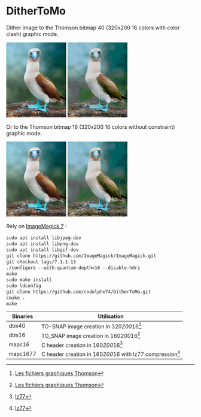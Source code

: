 # DitherToMo
Dither image to the Thomson bitmap 40 (320x200 16 colors with color clash) graphic mode.

<img src="images/original.png">   <img src="images/thomsonReprocessed.gif">

Or to the Thomson bitmap 16 (320x200 16 colors without constraint) graphic mode.

<img src="images/original.png">   <img src="images/ditheredth16.gif">

Rely on [ImageMagick 7](https://github.com/ImageMagick/ImageMagick) :

```shell
sudo apt install libjpeg-dev
sudo apt install libpng-dev
sudo apt install libgif-dev
git clone https://github.com/ImageMagick/ImageMagick.git
git checkout tags/7.1.1-13
./configure --with-quantum-depth=16 --disable-hdri
make
sudo make install
sudo ldconfig
git clone https://github.com/rodolphe74/DitherToMo.git
cmake .
make
```

Binaries|Utilisation
---|---
dtm40|TO-SNAP image creation in 320*200*16[^1]
dtm16|TO_SNAP image creation in 160*200*16[^1]
mapc16|C header creation in 160*200*16[^2]
mapc1677|C header creation in 160*200*16 with lz77 compression[^2]

[^1]: [Les fichiers graphiques Thomson](http://collection.thomson.free.fr/code/articles/prehisto_bulletin/page.php?XI=0&XJ=13)

[^2]: [lz77](https://github.com/rodolphe74/lz77)
